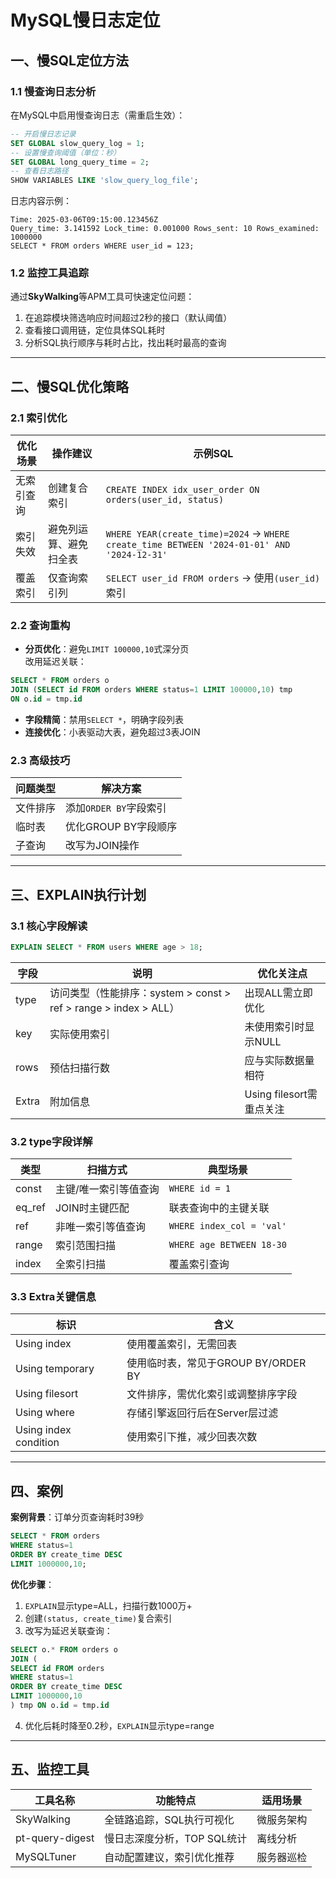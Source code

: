 # MySQL慢日志定位


## 一、慢SQL定位方法

### 1.1 慢查询日志分析
在MySQL中启用慢查询日志（需重启生效）：
```sql
-- 开启慢日志记录
SET GLOBAL slow_query_log = 1;
-- 设置慢查询阈值（单位：秒）
SET GLOBAL long_query_time = 2;
-- 查看日志路径
SHOW VARIABLES LIKE 'slow_query_log_file';
```
日志内容示例：
```
Time: 2025-03-06T09:15:00.123456Z
Query_time: 3.141592 Lock_time: 0.001000 Rows_sent: 10 Rows_examined: 1000000
SELECT * FROM orders WHERE user_id = 123;
```

### 1.2 监控工具追踪
通过**SkyWalking**等APM工具可快速定位问题：
1. 在追踪模块筛选响应时间超过2秒的接口（默认阈值）
2. 查看接口调用链，定位具体SQL耗时  
3. 分析SQL执行顺序与耗时占比，找出耗时最高的查询 

---

## 二、慢SQL优化策略

### 2.1 索引优化
| 优化场景            | 操作建议                         | 示例SQL                     |
|---------------------|--------------------------------|----------------------------|
| 无索引查询           | 创建复合索引                   | `CREATE INDEX idx_user_order ON orders(user_id, status)` |
| 索引失效             | 避免列运算、避免扫全表                     | `WHERE YEAR(create_time)=2024` → `WHERE create_time BETWEEN '2024-01-01' AND '2024-12-31'` |
| 覆盖索引             | 仅查询索引列                   | `SELECT user_id FROM orders` → 使用`(user_id)`索引 |

### 2.2 查询重构
- **分页优化**：避免`LIMIT 100000,10`式深分页  
  改用延迟关联：
```sql
SELECT * FROM orders o
JOIN (SELECT id FROM orders WHERE status=1 LIMIT 100000,10) tmp
ON o.id = tmp.id
```
- **字段精简**：禁用`SELECT *`，明确字段列表
- **连接优化**：小表驱动大表，避免超过3表JOIN

### 2.3 高级技巧
| 问题类型         | 解决方案                     |
|------------------|----------------------------|
| 文件排序         | 添加`ORDER BY`字段索引       |
| 临时表           | 优化GROUP BY字段顺序        |
| 子查询           | 改写为JOIN操作              |

---

## 三、EXPLAIN执行计划

### 3.1 核心字段解读
```sql
EXPLAIN SELECT * FROM users WHERE age > 18;
```
| 字段            | 说明                                                                 | 优化关注点                  |
|-----------------|--------------------------------------------------------------------|---------------------------|
| type            | 访问类型（性能排序：system > const > ref > range > index > ALL）   | 出现ALL需立即优化          |
| key             | 实际使用索引                                                       | 未使用索引时显示NULL       |
| rows            | 预估扫描行数                                                       | 应与实际数据量相符         |
| Extra           | 附加信息                                                           | Using filesort需重点关注  |

### 3.2 type字段详解
| 类型          | 扫描方式                          | 典型场景                     |
|--------------|----------------------------------|----------------------------|
| const         | 主键/唯一索引等值查询             | `WHERE id = 1`             |
| eq_ref       | JOIN时主键匹配                    | 联表查询中的主键关联         |
| ref          | 非唯一索引等值查询                | `WHERE index_col = 'val'`  |
| range        | 索引范围扫描                      | `WHERE age BETWEEN 18-30`  |
| index        | 全索引扫描                        | 覆盖索引查询                |

### 3.3 Extra关键信息
| 标识                  | 含义                                                                 |
|----------------------|--------------------------------------------------------------------|
| Using index          | 使用覆盖索引，无需回表                                             |
| Using temporary      | 使用临时表，常见于GROUP BY/ORDER BY                               |
| Using filesort       | 文件排序，需优化索引或调整排序字段                                 |
| Using where          | 存储引擎返回行后在Server层过滤                                     |
| Using index condition | 使用索引下推，减少回表次数

---

## 四、案例

**案例背景**：订单分页查询耗时39秒  
```sql
SELECT * FROM orders
WHERE status=1
ORDER BY create_time DESC
LIMIT 1000000,10;
```

**优化步骤**：
1. `EXPLAIN`显示type=ALL，扫描行数1000万+
2. 创建`(status, create_time)`复合索引
3. 改写为延迟关联查询：
```sql
SELECT o.* FROM orders o
JOIN (
SELECT id FROM orders
WHERE status=1
ORDER BY create_time DESC
LIMIT 1000000,10
) tmp ON o.id = tmp.id
```
4. 优化后耗时降至0.2秒，`EXPLAIN`显示type=range

---

## 五、监控工具
| 工具名称         | 功能特点                                       | 适用场景               |
|------------------|----------------------------------------------|----------------------|
| SkyWalking       | 全链路追踪，SQL执行可视化                      | 微服务架构           |
| pt-query-digest | 慢日志深度分析，TOP SQL统计                   | 离线分析             |
| MySQLTuner       | 自动配置建议，索引优化推荐                    | 服务器巡检           |


